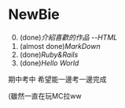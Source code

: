 # NewBie

0. (done)_介紹喜歡的作品 --HTML_
0. (almost done)_MarkDown_
0. (done)_Ruby&Rails_
0. (done)_Hello World_

期中考中
希望能一邊考一邊完成

(雖然一直在玩MC拉ww
